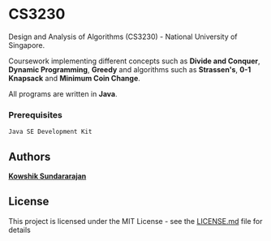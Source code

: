 # CS3230

Design and Analysis of Algorithms (CS3230) - National University of Singapore.

Coursework implementing different concepts such as **Divide and Conquer**, **Dynamic Programming**, **Greedy** and algorithms such as **Strassen's**, **0-1 Knapsack** and **Minimum Coin Change**.

All programs are written in **Java**.

### Prerequisites

```
Java SE Development Kit
```

## Authors

[**Kowshik Sundararajan**](https://github.com/PurpleBooth)

## License

This project is licensed under the MIT License - see the [LICENSE.md](LICENSE.md) file for details
